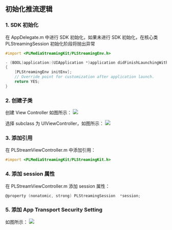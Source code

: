 ## 初始化推流逻辑

### 1. SDK 初始化
在 AppDelegate.m 中进行 SDK 初始化，如果未进行 SDK 初始化，在核心类 PLStreamingSession 初始化阶段将抛出异常

```Objective-C
#import <PLMediaStreamingKit/PLStreamingEnv.h>

- (BOOL)application:(UIApplication *)application didFinishLaunchingWithOptions:(NSDictionary *)launchOptions
{
    [PLStreamingEnv initEnv];
    // Override point for customization after application launch.
    return YES;
}
```

### 2. 创建子类

创建 View Controller 如图所示：
![](https://raw.githubusercontent.com/pili-engineering/PLStreamingKit/master/screensnap/creatproject.jpg)

选择 subclass 为 UIViewController，如图所示：
![](https://raw.githubusercontent.com/pili-engineering/PLStreamingKit/master/screensnap/creatproject-02.jpg)

<a id="4.3.3"></a>
### 3. 添加引用

在 PLStreamViewController.m 中添加引用：

```Objective-C
#import <PLMediaStreamingKit/PLStreamingKit.h>
```

### 4. 添加 session 属性

在 PLStreamViewController.m 添加 session 属性：

```Objective-C
@property (nonatomic, strong) PLStreamingSession  *session;
```

### 5. 添加 App Transport Security Setting

如图所示：
![](https://raw.githubusercontent.com/pili-engineering/PLStreamingKit/master/screensnap/permession.jpg)
